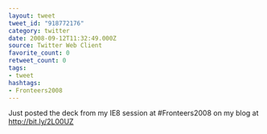 ```yaml
---
layout: tweet
tweet_id: "918772176"
category: twitter
date: 2008-09-12T11:32:49.000Z
source: Twitter Web Client
favorite_count: 0
retweet_count: 0
tags:
- tweet
hashtags:
- Fronteers2008
---
```


Just posted the deck from my IE8 session at #Fronteers2008 on my blog at http://bit.ly/2L00UZ
